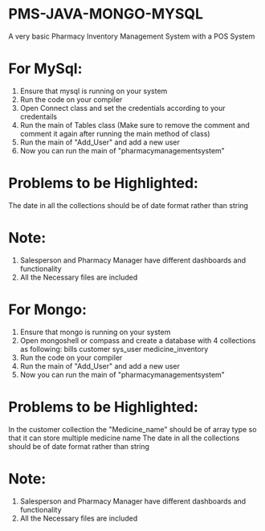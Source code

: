 # PMS-JAVA-MONGO-MYSQL
A very basic Pharmacy Inventory Management System with a POS System 

# For MySql:
1) Ensure that mysql is running on your system
2) Run the code on your compiler
3) Open Connect class and set the credentials according to your credentails
4) Run the main of Tables class (Make sure to remove the comment and comment it again after running the main method of class)
5) Run the main of "Add_User" and add a new user
6) Now you can run the main of "pharmacymanagementsystem"
# Problems to be Highlighted:
 The date in all the collections should be of date format rather than string 
# Note:
  1) Salesperson and Pharmacy Manager have different dashboards and functionality
  2) All the Necessary files are included

# For Mongo: 
1) Ensure that mongo is running on your system
2) Open mongoshell or compass and create a database with 4 collections as following:
    bills
    customer
    sys_user
    medicine_inventory
3) Run the code on your compiler
4) Run the main of "Add_User" and add a new user
5) Now you can run the main of "pharmacymanagementsystem"
# Problems to be Highlighted:
  In the customer collection the "Medicine_name" should be of array type so that it can store multiple medicine name
  The date in all the collections should be of date format rather than string 
# Note:
  1) Salesperson and Pharmacy Manager have different dashboards and functionality
  2) All the Necessary files are included
  
